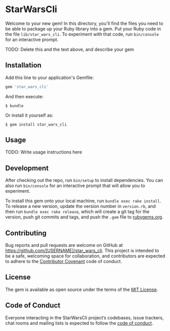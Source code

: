 # StarWarsCli

Welcome to your new gem! In this directory, you'll find the files you need to be able to package up your Ruby library into a gem. Put your Ruby code in the file `lib/star_wars_cli`. To experiment with that code, run `bin/console` for an interactive prompt.

TODO: Delete this and the text above, and describe your gem

## Installation

Add this line to your application's Gemfile:

```ruby
gem 'star_wars_cli'
```

And then execute:

    $ bundle

Or install it yourself as:

    $ gem install star_wars_cli

## Usage

TODO: Write usage instructions here

## Development

After checking out the repo, run `bin/setup` to install dependencies. You can also run `bin/console` for an interactive prompt that will allow you to experiment.

To install this gem onto your local machine, run `bundle exec rake install`. To release a new version, update the version number in `version.rb`, and then run `bundle exec rake release`, which will create a git tag for the version, push git commits and tags, and push the `.gem` file to [rubygems.org](https://rubygems.org).

## Contributing

Bug reports and pull requests are welcome on GitHub at https://github.com/[USERNAME]/star_wars_cli. This project is intended to be a safe, welcoming space for collaboration, and contributors are expected to adhere to the [Contributor Covenant](http://contributor-covenant.org) code of conduct.

## License

The gem is available as open source under the terms of the [MIT License](https://opensource.org/licenses/MIT).

## Code of Conduct

Everyone interacting in the StarWarsCli project’s codebases, issue trackers, chat rooms and mailing lists is expected to follow the [code of conduct](https://github.com/[USERNAME]/star_wars_cli/blob/master/CODE_OF_CONDUCT.md).

